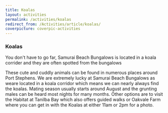 ```yaml
---
title: Koalas
layout: activities
permalink: /activities/koalas
redirect_from: /Activities/article/koalas/
coverpicture: coverpic-activities
---
```


### Koalas
You don't have to go far, Samurai Beach Bungalows is located in a koala corrider and they are often spotted from the bungalows

These cute and cuddly animals can be found in numerous places around Port Stephens. We are extremely lucky at Samurai Beach Bungalows as weare located in a koala corridor which means we can nearly always find the koalas. Mating season usually starts around August and the grunting males can be heard most nights for many months. Other options are to visit the Habitat at Tanilba Bay which also offers guided walks or Oakvale Farm where you can get in with the Koalas at either 11am or 2pm for a photo.